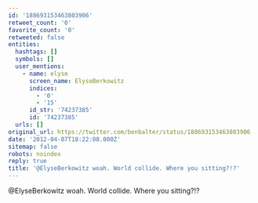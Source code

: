 ```yaml
---
id: '188693153463803906'
retweet_count: '0'
favorite_count: '0'
retweeted: false
entities:
  hashtags: []
  symbols: []
  user_mentions:
    - name: elyse
      screen_name: ElyseBerkowitz
      indices:
        - '0'
        - '15'
      id_str: '74237385'
      id: '74237385'
  urls: []
original_url: https://twitter.com/benbalter/status/188693153463803906
date: '2012-04-07T18:22:08.000Z'
sitemap: false
robots: noindex
reply: true
title: '@ElyseBerkowitz woah. World collide. Where you sitting?!?'
---
```


@ElyseBerkowitz woah. World collide. Where you sitting?!?